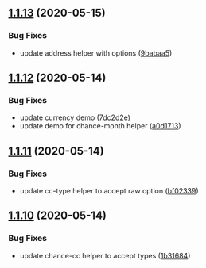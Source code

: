 ## [1.1.13](https://github.com/rajasegar/ember-chance/compare/v1.1.12...v1.1.13) (2020-05-15)


### Bug Fixes

* update address helper with options ([9babaa5](https://github.com/rajasegar/ember-chance/commit/9babaa5a66bf6ee1855209a84bc33480959024b9))

## [1.1.12](https://github.com/rajasegar/ember-chance/compare/v1.1.11...v1.1.12) (2020-05-14)


### Bug Fixes

* update currency demo ([7dc2d2e](https://github.com/rajasegar/ember-chance/commit/7dc2d2e76487a5ed7c1b0e130068b5e29beb70ad))
* update demo for chance-month helper ([a0d1713](https://github.com/rajasegar/ember-chance/commit/a0d1713f97ebc15d120f69609bc31f009571a1cb))

## [1.1.11](https://github.com/rajasegar/ember-chance/compare/v1.1.10...v1.1.11) (2020-05-14)


### Bug Fixes

* update cc-type helper to accept raw option ([bf02339](https://github.com/rajasegar/ember-chance/commit/bf02339a175e0b073a71419fdcdc3d9fef4c3f7f))

## [1.1.10](https://github.com/rajasegar/ember-chance/compare/v1.1.9...v1.1.10) (2020-05-14)


### Bug Fixes

* update chance-cc helper to accept types ([1b31684](https://github.com/rajasegar/ember-chance/commit/1b316842dbe946265a558893ab4132258994ec48))
